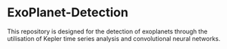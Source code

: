 # ExoPlanet-Detection
This repository is designed for the detection of exoplanets through the utilisation of Kepler time series analysis and convolutional neural networks.
